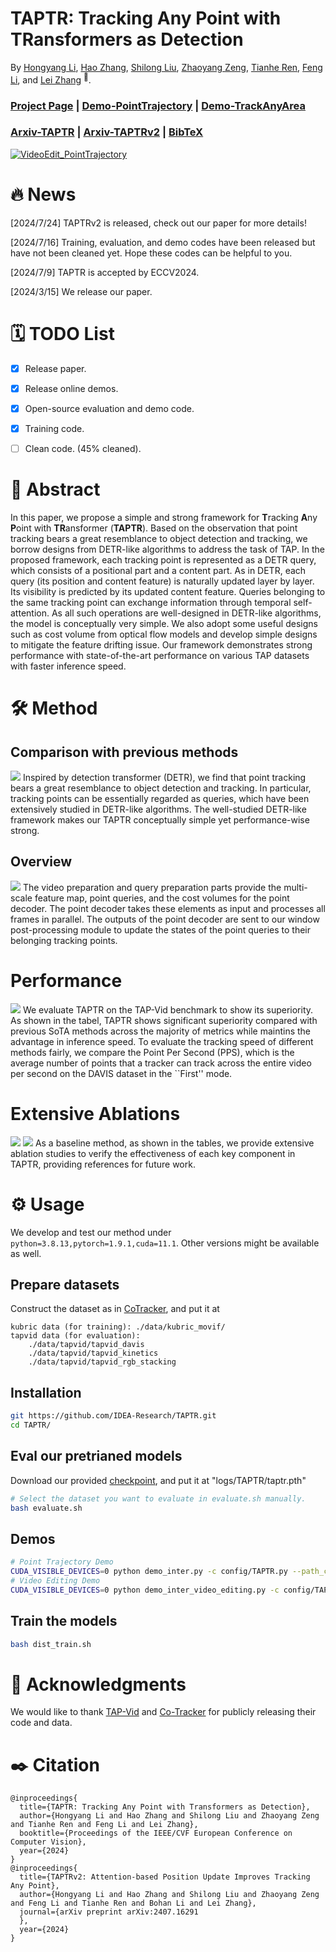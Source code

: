 # TAPTR: **T**racking **A**ny **P**oint with **TR**ansformers as Detection

By [Hongyang Li](https://scholar.google.com.hk/citations?view_op=list_works&hl=zh-CN&user=zdgHNmkAAAAJ&gmla=AMpAcmTJNHoetv6zgfzZkIRcYsFr0UkGGDyl5tAp5etuBqhz3lzYZCQrVDot02xVQ1XTbnMS1fPdAfe0-2--aTXOtewokjyShNLOQQyyhtkolwaz0hvENZpi-pJ-Wg), [Hao Zhang](https://scholar.google.com/citations?user=B8hPxMQAAAAJ&hl=zh-CN), [Shilong Liu](https://scholar.google.com/citations?hl=zh-CN&user=nkSVY3MAAAAJ), [Zhaoyang Zeng](https://scholar.google.com.hk/citations?user=U_cvvUwAAAAJ&hl=zh-CN&oi=sra), [Tianhe Ren](https://scholar.google.com.hk/citations?user=cW4ILs0AAAAJ&hl=zh-CN&oi=sra), [Feng Li](https://scholar.google.com.hk/citations?user=ybRe9GcAAAAJ&hl=zh-CN&oi=sra), and [Lei Zhang](https://scholar.google.com/citations?hl=zh-CN&user=fIlGZToAAAAJ) <sup>:email:</sup>.

### [Project Page](https://taptr.github.io) | [Demo-PointTrajectory](https://taptr-trajectory.deepdataspace.com) | [Demo-TrackAnyArea](https://taptr-videoediting.deepdataspace.com)
### [Arxiv-TAPTR](https://arxiv.org/abs/2403.13042) | [Arxiv-TAPTRv2](https://arxiv.org/abs/2403.13042) | [BibTeX](#citing-taptr)
[![VideoEdit_PointTrajectory](assets/combine_video_coverimage.png)](https://github.com/IDEA-Research/TAPTR/assets/89394032/036503fe-bb4c-4804-affc-c606fd93878f)

# :fire: News
[2024/7/24] TAPTRv2 is released, check out our paper for more details!

[2024/7/16] Training, evaluation, and demo codes have been released but have not been cleaned yet. Hope these codes can be helpful to you. 

[2024/7/9] TAPTR is accepted by ECCV2024.

[2024/3/15] We release our paper.



# :spiral_calendar: TODO List
- [x] Release paper.
- [x] Release online demos.
- [x] Open-source evaluation and demo code.
- [x] Training code.
- [ ] Clean code. (45% cleaned).


# :scroll: Abstract
In this paper, we propose a simple and strong framework for **T**racking **A**ny **P**oint with **TR**ansformer (**TAPTR**). Based on the observation that point tracking bears a great resemblance to object detection and tracking, we borrow designs from DETR-like algorithms to address the task of TAP. In the proposed framework, each tracking point is represented as a DETR query, which consists of a positional part and a content part. As in DETR, each query (its position and content feature) is naturally updated layer by layer. Its visibility is predicted by its updated content feature. Queries belonging to the same tracking point can exchange information through temporal self-attention. As all such operations are well-designed in DETR-like algorithms, the model is conceptually very simple.  We also adopt some useful designs such as cost volume from optical flow models and develop simple designs to mitigate the feature drifting issue. Our framework demonstrates strong performance with state-of-the-art performance on various TAP datasets with faster inference speed. 


# :hammer_and_wrench: Method
## Comparison with previous methods
<img src="assets/comparison.png">
Inspired by detection transformer (DETR), we find that point tracking bears a great resemblance to object detection and tracking. In particular, tracking points can be essentially regarded as queries, which have been extensively studied in DETR-like algorithms.
The well-studied DETR-like framework makes our TAPTR conceptually simple yet performance-wise strong. 

## Overview
<img src="assets/overview.png">
The video preparation and query preparation parts provide the multi-scale feature map, point queries, and the cost volumes for the point decoder. The point decoder takes these elements as input and processes all frames in parallel. The outputs of the point decoder are sent to our window post-processing module to update the states of the point queries to their belonging tracking points.

# Performance
<img src="assets/performance.png">
We evaluate TAPTR on the TAP-Vid benchmark to show its superiority. As shown in the tabel, TAPTR shows significant superiority compared with previous SoTA methods across the majority of metrics while maintins the advantage in inference speed.
To evaluate the tracking speed of different methods fairly, we compare the Point Per Second (PPS), which is the average number of points that a tracker can track across the entire video per second on the DAVIS dataset in the ``First'' mode.


# Extensive Ablations
<img src="assets/ablation1.png">
<img src="assets/ablation2.png">
As a baseline method, as shown in the tables, we provide extensive ablation studies to verify the effectiveness of each key component in TAPTR, providing references for future work.

# :gear: Usage 
We develop and test our method under ```python=3.8.13,pytorch=1.9.1,cuda=11.1```. Other versions might be available as well.

## Prepare datasets
Construct the dataset as in [CoTracker](https://github.com/facebookresearch/co-tracker), and put it at 
```
kubric data (for training): ./data/kubric_movif/
tapvid data (for evaluation): 
    ./data/tapvid/tapvid_davis
    ./data/tapvid/tapvid_kinetics
    ./data/tapvid/tapvid_rgb_stacking
```

## Installation
```sh
git https://github.com/IDEA-Research/TAPTR.git
cd TAPTR/
```

## Eval our pretrianed models
Download our provided [checkpoint](https://drive.google.com/file/d/1sb4BXpCsYe6au_2a1M77tapdkodh48Rm/view?usp=share_link), and put it at "logs/TAPTR/taptr.pth"
```sh
# Select the dataset you want to evaluate in evaluate.sh manually. 
bash evaluate.sh
```

## Demos
```sh
# Point Trajectory Demo
CUDA_VISIBLE_DEVICES=0 python demo_inter.py -c config/TAPTR.py --path_ckpt logs/TAPTR/taptr.pth
# Video Editing Demo
CUDA_VISIBLE_DEVICES=0 python demo_inter_video_editing.py -c config/TAPTR.py --path_ckpt logs/TAPTR/taptr.pth
```

## Train the models
```sh
bash dist_train.sh
```

# :herb: Acknowledgments
We would like to thank [TAP-Vid](https://github.com/google-deepmind/tapnet) and [Co-Tracker](https://github.com/facebookresearch/co-tracker) for publicly releasing their code and data. 

# :black_nib: Citation

```
@inproceedings{
  title={TAPTR: Tracking Any Point with Transformers as Detection},
  author={Hongyang Li and Hao Zhang and Shilong Liu and Zhaoyang Zeng and Tianhe Ren and Feng Li and Lei Zhang},
  booktitle={Proceedings of the IEEE/CVF European Conference on Computer Vision},
  year={2024}
}
@inproceedings{
  title={TAPTRv2: Attention-based Position Update Improves Tracking Any Point},
  author={Hongyang Li and Hao Zhang and Shilong Liu and Zhaoyang Zeng and Feng Li and Tianhe Ren and Bohan Li and Lei Zhang},
  journal={arXiv preprint arXiv:2407.16291
  },
  year={2024}
}
```
